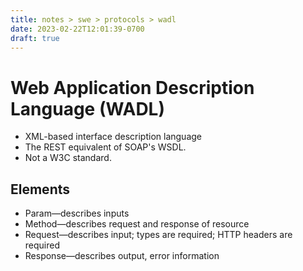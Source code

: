 ```yaml
---
title: notes > swe > protocols > wadl
date: 2023-02-22T12:01:39-0700
draft: true
---
```

# Web Application Description Language (WADL)
- XML-based interface description language
- The REST equivalent of SOAP's WSDL.
- Not a W3C standard.

## Elements
- Param—describes inputs
- Method—describes request and response of resource
- Request—describes input; types are required; HTTP headers are required
- Response—describes output, error information
